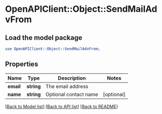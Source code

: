 # OpenAPIClient::Object::SendMailAdvFrom

## Load the model package
```perl
use OpenAPIClient::Object::SendMailAdvFrom;
```

## Properties
Name | Type | Description | Notes
------------ | ------------- | ------------- | -------------
**email** | **string** | The email address | 
**name** | **string** | Optional contact name | [optional] 

[[Back to Model list]](../README.md#documentation-for-models) [[Back to API list]](../README.md#documentation-for-api-endpoints) [[Back to README]](../README.md)


